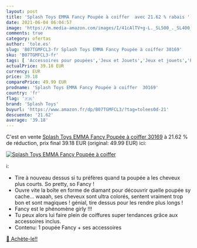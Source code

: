 ```yaml
---
layout: post
title: 'Splash Toys EMMA Fancy Poupée à coiffer  avec 21.62 % rabais '
date: 2021-06-04 06:04:57
image: 'https://m.media-amazon.com/images/I/41cAlTV+g-L._SL500_._SL400_.jpg'
comments: true
category: ofertas
author: 'tole.es'
slug: 'B07TGMFCL3-fr Splash Toys EMMA Fancy Poupée à coiffer 30169'
sku: 'B07TGMFCL3-fr'
tags: [ 'Accessoires pour poupées','Jeux et Jouets','Jeux et jouets','Poupées et accessoires','Poupées, poupons et accessoires','splash toys', ]
actualPrice: 39.18 EUR
currency: EUR
price: 39.18
comparePrice: 49.99 EUR
prodname: 'Splash Toys EMMA Fancy Poupée à coiffer  30169'
country: 'fr'
flag: '🇫🇷'
brand: 'Splash Toys'
buyurl: 'https://www.amazon.fr/dp/B07TGMFCL3/?tag=tolees0d-21'
descuento: '21.62'
average: '39.18'
---
```


C'est en vente [Splash Toys EMMA Fancy Poupée à coiffer  30169](https://www.amazon.fr/dp/B07TGMFCL3/?tag=tolees0d-21)  à  21.62 % de réduction, prix final  39.18 EUR (original: 49.99 EUR) ici:

[![Splash Toys EMMA Fancy Poupée à coiffer ](https://m.media-amazon.com/images/I/41cAlTV+g-L._SL500_._SL400_.jpg)](https://www.amazon.fr/dp/B07TGMFCL3/?tag=tolees0d-21)

ℹ️:

- Tire à nouveau dessus si tu préfères quand ta poupée a les cheveux plus courts. So pretty, so Fancy !
- Ouvre vite la boîte en forme de diamant pour découvrir quelle poupée sy cache… waaah, ses cheveux sont ultra colorés, sentent vraiment trop bon et sont magiques ! génial, tire dessus pour les rendre plus longs !
- Fancy est le phénomène girly !!!
- Tu peux alors lui faire plein de coiffures super tendances grâce aux accessoires inclus.
- Contenu: 1 poupée Fancy + ses accessoires

[🛒 Achète-le!!](https://www.amazon.fr/dp/B07TGMFCL3/?tag=tolees0d-21)
